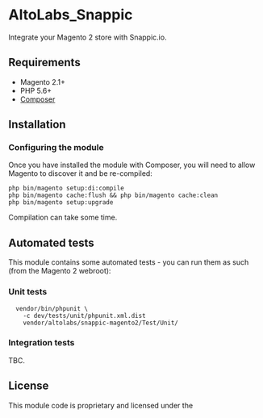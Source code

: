 # AltoLabs_Snappic

Integrate your Magento 2 store with Snappic.io.

## Requirements

* Magento 2.1+
* PHP 5.6+
* [Composer](http://getcomposer.org)

## Installation

### Configuring the module

Once you have installed the module with Composer, you will need to allow Magento
to discover it and be re-compiled:

    php bin/magento setup:di:compile
    php bin/magento cache:flush && php bin/magento cache:clean
    php bin/magento setup:upgrade

Compilation can take some time.

## Automated tests

This module contains some automated tests - you can run them as such (from the
Magento 2 webroot):

### Unit tests

      vendor/bin/phpunit \
        -c dev/tests/unit/phpunit.xml.dist
        vendor/altolabs/snappic-magento2/Test/Unit/

### Integration tests

TBC.

## License

This module code is proprietary and licensed under the
